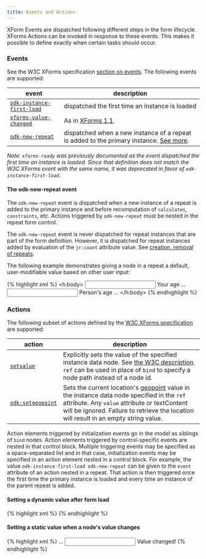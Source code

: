 ```yaml
---
title: Events and Actions
---
```


XForm Events are dispatched following different steps in the form lifecycle. XForms Actions can be invoked in response to these events. This makes it possible to define exactly when certain tasks should occur.

### Events

See the W3C XForms specification [section on events](https://www.w3.org/TR/xforms/#rpm-events). The following events are supported: 

| event                     | description |
| --------------------------| ----------- |
| <a id="event:odk-instance-first-load" href="#event:odk-instance-first-load">`odk-instance-first-load`</a><a id="event:xforms-ready"></a>            | dispatched the first time an instance is loaded |
| <a id="event:xforms-value-changed" href="#event:xforms-value-changed">`xforms-value-changed`</a>    | As in [XForms 1.1](https://www.w3.org/TR/xforms11/#evt-valueChanged). |
| <a id="event:odk-new-repeat" href="#event:odk-new-repeat">`odk-new-repeat`</a>	| dispatched when a new instance of a repeat is added to the primary instance. <a href="#the-odk-new-repeat-event">See more</a>.

*Note: `xforms-ready` was previously documented as the event dispatched the first time an instance is loaded. Since that definition does not match the W3C XForms event with the same name, it was deprecated in favor of `odk-instance-first-load`.*

#### The odk-new-repeat event
The `odk-new-repeat` event is dispatched when a new instance of a repeat is added to the primary instance and before recomputation of `calculates`, `constraints`, etc. Actions triggered by `odk-new-repeat` must be nested in the repeat form control.

The `odk-new-repeat` event is never dispatched for repeat instances that are part of the form definition. However, it is dispatched for repeat instances added by evaluation of the `jr:count` attribute value. See <a href="#creation-removal-of-repeats">creation, removal of repeats</a>.

The following example demonstrates giving a node in a repeat a default, user-modifiable value based on other user input:

{% highlight xml %}
<h:body>
    <input ref="/data/my_age">
        <label>Your age</label>
    </input>
    ...
    <repeat nodeset="/data/person">
        <setvalue event="odk-new-repeat" ref="/data/person/age" value="../../my_age + 2" />
        <input ref="/data/person/age">
            <label>Person's age</label>
        </input>
        ...
    </repeat>
</h:body>
{% endhighlight %}

### Actions
The following subset of actions defined by the [W3C XForms specification](https://www.w3.org/TR/2003/REC-xforms-20031014/slice10.html#id2634509) are supported:

| action                    | description |
| --------------------------| ----------- |
| <a id="action:setvalue" href="#action:setvalue">`setvalue`</a>  | Explicitly sets the value of the specified instance data node. See [the W3C description](https://www.w3.org/TR/2003/REC-xforms-20031014/slice10.html#action-setvalue). `ref` can be used in place of `bind` to specify a node path instead of a node id. |
| <a id="action:setgeopoint" href="#action:setgeopoint">`odk:setgeopoint`</a>  | Sets the current location's [geopoint](#data-types) value in the instance data node specified in the `ref` attribute. Any `value` attribute or textContent will be ignored. Failure to retrieve the location will result in an empty string value. |

Action elements triggered by initialization events go in the model as siblings of `bind` nodes. Action elements triggered by control-specific events are nested in that control block. Multiple triggering events may be specified as a space-separated list and in that case, initialization events may be specified in an action element nested in a control block. For example, the value `odk-instance-first-load odk-new-repeat` can be given to the `event` attribute of an action nested in a repeat. That action is then triggered once the first time the primary instance is loaded and every time an instance of the parent repeat is added.

#### Setting a dynamic value after form load

{% highlight xml %}
<bind nodeset="/data/now" type="dateTime"/>
<setvalue event="odk-instance-first-load" ref="/data/now" value="now()" />
{% endhighlight %}

#### Setting a static value when a node's value changes

{% highlight xml %}
<bind nodeset="/data/my_text" type="string" />
<bind nodeset="/data/my_text_changed" type="string" />
...
<input ref="/data/my_text">
    <setvalue event="xforms-value-changed" ref="/data/my_text_changed">Value changed!</setvalue>
</input>
{% endhighlight %}


